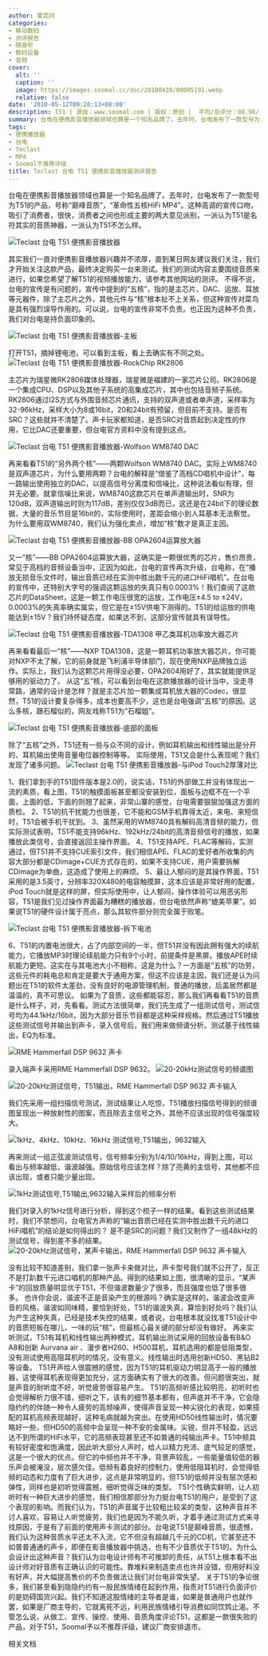 ```yaml
---
author: 夏昆冈
categories:
- 移动数码
- 测评报告
- 随身听
- 数码设备
- 音频
cover:
  alt: ''
  caption: ''
  image: https://images.soomal.cc/doc/20100428/00005191.webp
  relative: false
date: '2010-05-12T09:28:13+08:00'
description: T51 | 源自：www.soomal.com | 版权：原创 |  平均/总评分：08.96/1201
summary: 台电在便携影音播放器领域也算是一个知名品牌了。去年时，台电发布了一款型号为T51的产品，号称“巅峰音质”，“革命性五核HiFi MP4”。这种高调的宣传口吻，吸引了消费者，很快，消费者之间也形成主要的两大意见派别，一派认为T51是名符其实的音质神器，一派认为T51不怎么样。其实我们一直对便携影音播放器兴趣并不浓厚，直到某日网友建议我们关注，我们才开始关注这款产品，最终决定购买一台来测试……
tags:
- 便携播放器
- 台电
- Teclast
- MP4
- Soomal不推荐评级
title: Teclast 台电 T51 便携影音播放器测评报告
---
```


台电在便携影音播放器领域也算是一个知名品牌了。去年时，台电发布了一款型号为T51的产品，号称“巅峰音质”，“革命性五核HiFi MP4”。这种高调的宣传口吻，吸引了消费者，很快，消费者之间也形成主要的两大意见派别，一派认为T51是名符其实的音质神器，一派认为T51不怎么样。



![Teclast 台电 T51 便携影音播放器](https://images.soomal.cc/doc/20100428/00005191.webp)





其实我们一直对便携影音播放器兴趣并不浓厚，直到某日网友建议我们关注，我们才开始关注这款产品，最终决定购买一台来测试。我们的测试内容主要围绕音质来进行，如果您希望了解T51的视频播放能力，请参考其他网站的测评。
不得不说，台电的宣传是有问题的，宣传中提到的“五核”，指的是主芯片、DAC、运放、耳放等元器件，除了主芯片之外，其他元件与“核”根本扯不上关系，但这种宣传对菜鸟是具有强烈误导作用的。可以说，台电的宣传非常不负责。也正因为这种不负责，我们对台电是持负面印象的。

![Teclast 台电 T51 便携影音播放器-主板](https://images.soomal.cc/doc/20100428/00005201.webp)





打开T51，摘掉锂电池，可以看到主板，看上去确实有不同之处。
![Teclast 台电 T51 便携影音播放器-RockChip RK2806](https://images.soomal.cc/doc/20100428/00005202.webp)





主芯片为瑞星微RK2806媒体处理器，瑞星微是福建的一家芯片公司。RK2806是一个集成CPU、DSP以及其他子系统的高集成芯片，其中也包括音频子系统。RK2806通过I2S方式与外围音频芯片通讯，支持的双声道或者单声道，采样率为32-96kHz，采样大小为8或16bit，20和24bit有预留，但目前不支持。是否有SRC？这些就并不清楚了。声卡玩家都知道，是否SRC对音质起到决定性的作用，它比DAC还要重要，但台电官方资料中没有提到这点。

![Teclast 台电 T51 便携影音播放器-Wolfson WM8740 DAC](https://images.soomal.cc/doc/20100428/00005203.webp)





再来看看T51的“另外两个核”――两颗Wolfson WM8740 
DAC。实际上WM8740是双声道芯片，为什么要用两颗？台电的解释是“借鉴了高档CD唱机中设计”，每一路输出使用独立的DAC，以提高信号分离度和信噪比，这种说法看似有理，但并无必要。就拿信噪比来说，WM8740这款芯片在单声道输出时，SNR为120dB，双声道输出时则为117dB，差别仅仅3dB而已，这还是在24bit下的理论数据，大量的音乐节目是16bit的，实际使用时，差距会缩小到人耳基本无法察觉。为什么要用双WM8740，我们认为强化卖点，增加“核”数才是真正主因。

![Teclast 台电 T51 便携影音播放器-BB OPA2604运算放大器](https://images.soomal.cc/doc/20100428/00005204.webp)





又一“核”――BB 
OPA2604运算放大器，这确实是一颗很优秀的芯片，售价昂贵，常见于高档的音频设备当中，正因为如此，台电的宣传再次升级，台电称，在“播放无损音乐文件时，输出音质已经在实测中胜出数千元的进口HiFi唱机”。在台电的宣传中，还特别大字号的强调这颗运放的失真只有0.0003%！我们查阅了这款芯片的DataSheet，这是一颗工作电压很宽的运放，工作电压±4.5 
to 
±24V，0.0003%的失真率确实属实，但它是在±15V供电下测得的。T51的给运放的供电能达到±15V？我们持怀疑态度，如果达不到，这部分宣传就具有误导性。

![Teclast 台电 T51 便携影音播放器-TDA1308 甲乙类耳机功率放大器芯片](https://images.soomal.cc/doc/20100428/00005205.webp)





再来看看最后一“核”――NXP 
TDA1308，这是一颗耳机功率放大器芯片。你可能对NXP不太了解，它的前身就是飞利浦半导体部门，现在使用NXP品牌独立运作。实际上，我们认为这颗芯片用得没必要，OPA2604用好了，其实就能提供足够用的驱动力了。
从这“五”核，可以看到台电在这款播放器的设计当中，没走寻常路，通常的设计是怎样？就是主芯片加一颗集成耳机放大器的Codec，很显然，T51的设计要复杂得多，成本也要高不少，这也是台电强调“五核”的原因。这么多核，跟石榴似的，网友戏称T51为“石榴姐”。

![Teclast 台电 T51 便携影音播放器-底部的面板](https://images.soomal.cc/doc/20100428/00005194.webp)





除了“五核”之外，T51还有一些与众不同的设计，例如耳机输出和线性输出是分开的、耳机输出使用音量电位器控制等等。
实际使用，T51又会是什么表现呢？我们发现了诸多问题。
![Teclast 台电 T51 便携影音播放器-与iPod Touch2厚薄对比](https://images.soomal.cc/doc/20100428/00005193.webp)





1、我们拿到手的T51固件版本是2.0的，说实话，T51的外部做工并没有体现出一流的素质，看上图，T51的触摸面板甚至都没安装到位，面板与边框不在一个平面，上面的低，下面的则翘了起来，非常山寨的感觉，台电需要狠狠加强这方面的质检。
2、T51的抗干扰能力也很差，它不能和GSM手机靠得太近，来电、来短信时，T51会被手机干扰到。
3、虽然采用的WM8740具有解码高清音频的能力，但实际测试表明，T51不能支持96kHz、192kHz/24bit的高清音频信号的播放，如果播放此类信号，会直接返回主操作界面。
4、T51支持APE、FLAC等解码，实测通过，但T51并不支持CUE索引文件，我们相信APE、FLAC的爱好者所收集的内容大部分都是CDimage+CUE方式存在的，如果不支持CUE，用户需要拆解CDimage为单曲，这造成了使用上的麻烦。
5、最让人郁闷的是其操作界面，T51采用的是3.5英寸，分辨率320X480的电容触摸屏，这本应该是非常好用的配置，iPod Touch就是这样的屏，但实际使用中，让人郁闷，操作体验可以用恶劣形容，T51是我们见过操作界面最为糟糕的播放器，但台电依然声称“媲美苹果”。如果说T51的硬件设计属于亮点，那么其软件部分则完全属于败笔。

![Teclast 台电 T51 便携影音播放器-拆下电池](https://images.soomal.cc/doc/20100428/00005200.webp)





6、T51的内置电池很大，占了内部空间的一半，但T51并没有因此拥有强大的续航能力，它播放MP3时理论续航能力只有9个小时，前提条件是黑屏。播放APE时续航能力更短。这实在与其电池大小不相称，这是为什么？一方面是“五核”的功劳，这些元件的耗电总和肯定是要大于通用方案，但这不应该是主因，我们还是认为问题出在T51的软件太差劲，没有良好的电源管理机制，普通的播放，后盖居然都是温温的，真不可思议。
如果为了音质，这些都能容忍，那么我们再看看T51的音质是什么样子，对，先看看。测试方法很简单，我们先生成了一组测试信号，测试信号均为44.1kHz/16bit，因为大部分音乐节目都是这种采样规格。然后通过T51播放这些测试信号并输出到声卡，录入信号后，我们用来做频谱分析。测试基于线性输出，EQ为标准。

![RME Hammerfall DSP 9632 声卡](https://images.soomal.cc/doc/20090502/00001672.webp)





录入端声卡采用RME Hammerfall DSP 9632。
![20-20kHz测试信号的频谱图](https://images.soomal.cc/doc/20100509/00005353.webp)





![20-20kHz测试信号，T51输出，RME Hammerfall DSP 9632 声卡输入](https://images.soomal.cc/doc/20100509/00005354.webp)





我们先采用一组扫描信号测试，测试结果让人吃惊，T51播放扫描信号得到的频谱图呈现出一种放射性的图案，而且除去主信号之外，其他不应该出现的信号强度较大。

![1kHz、4kHz、10kHz、16kHz 测试信号,T51输出，9632输入](https://images.soomal.cc/doc/20100509/00005355.webp)





再来测试一组正弦波测试信号，信号频率分别为1/4/10/16kHz，得到上图，可以看出与频率越低，谐波越强。原始信号应该怎样？除了亮黄的主信号，其他都不应该出现，或者只能少量出现。

![1kHz测试信号,T51输出,9632输入采样后的频率分析](https://images.soomal.cc/doc/20100509/00005358.webp)





我们对录入的1kHz信号进行分析，得到这个梳子一样的结果。看到这些测试结果时，我们不禁想问，台电官方声称的“输出音质已经在实测中胜出数千元的进口HiFi唱机”的结论是如何得出的？
是不是SRC的问题？我们又制作了一组48kHz的测试信号，得到差不多的结果。
![20-20kHz测试信号，某声卡输出，RME Hammerfall DSP 9632 声卡输入](https://images.soomal.cc/doc/20100509/00005356.webp)





没有比较不知道差别，我们拿一张声卡来做对比，声卡型号我们就不公开了，反正不是打趴数千元进口唱机的那种产品。得到的结果如上图，很清晰的显示，“某声卡”的回放质量明显优于T51，不但谐波数量少了很多，而且强度也低了很多很多。
也许你会说，谐波不正是音染产生的根源吗？确实是这样的，谐波会改变声音的风格，谐波如同味精，要恰到好处，T51的谐波失真，算恰到好处吗？我们认为产生这种失真，已经是技术失控的结果，或者说，台电根本就没找准T51设计中的音质短板在哪儿，一味的玩“核”，但最核心最关键的部分却没有做好。
再来实听测试，T51有耳机和线性输出两种模式，耳机输出测试采用的回放设备有B&O A8和创新 Aurvana air 
、漫步者H260、H500耳机，耳机选用的都是低阻类型，没有测试使用高阻耳机时的情况，没有意义。线性输出时选用创新HD50、黑钻B2等设备。
T51开声给人很震撼的感觉，因为T51的耳机驱动力明显高于一般的播放器，这使得耳机表现得更加充分，这方面确实有了很大的改善。但问题很突出，就是声音的耐听度不好，听觉疲劳很容易产生。
T51的高频听感比较明亮，初听时也会觉得解析力很不错，细听之下，该有的细节基本都有，但声底并不干净，它会隐隐约约的伴随一种令人疲劳的高频噪声，使得声音呈现一种尖锐化的表现，如果搭配的耳机高频表现越好，这种毛病就越为突出。在使用HD50线性输出时，情况要略好一些，但HD50的高频中会呈现一种不安的金属味。尖锐，但并不轻盈，远远达不到所谓的HiFi水平，它的高频表现甚至还不如普通的纯输出声卡。T51中频具有较好密度和饱满度，因此听大部分人声时，给人以精力充沛、底气较足的感觉，这是一个很大的优点。但它的中频也并不干净，背景声较乱，一些能量值较低的器乐声会被淹没，层次感欠佳。低频有着良好的控制力，使用低阻耳机时，会觉得低频的动态和力度有了巨大进步，这点是非常明显的，但T51的低频并没有层次感和弹性，同样也是初听觉得震撼，细听觉得乏味的类型。
T51个性确实鲜明，让人初听时有一种巨大进步的感觉，我们相信那部分为力挺台电T51的用户，是受到了这个表现的影响。而我们认为，T51的声音属于比较粗比较呆的类型，这种声音并不讨人喜欢，容易让人听觉疲劳，我们也是因为不能久听，才着手通过测试方式来寻找原因，于是有了前面的使用声卡测试的部分。台电说T51是巅峰音质，很遗憾，我们认为这种音质水平还太不入流，它不但没有超越几千元的CD机，它甚至还不如普普通通的声卡，即便在影音播放器中挑选，也有不少音质优于T51的。为什么会设计出这种声音？我们认为台电设计师有不可推卸的责任，从T51上根本看不出设计师对好音质有正确认识的可能性。靠堆料来制造卖点也许并没错，但用好料没有好声，并大幅提高售价的不负责做法让我们对台电非常失望。
关于T51的争论很多，我们甚至看到隐隐约约有一股民族情绪在起到作用，指责对T51进行负面评价的是妨碍国货兴起。我们不知道这股情绪的主导者是谁，如果是普通用户也就作罢，如果是厂商主导的，它就离死不远，利用民族情绪引导消费如同饮鸩止渴。不管怎么说，从做工、宣传、操控、使用、音质角度评论T51，这都是一款很失败的产品，对于T51，Soomal予以不推荐评级，建议厂商安排退市。

相关文档